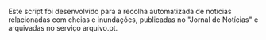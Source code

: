 Este script foi desenvolvido para a recolha automatizada de notícias relacionadas com cheias e inundações, publicadas no "Jornal de Notícias" e arquivadas no serviço arquivo.pt.
